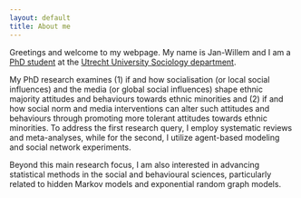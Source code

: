 ```yaml
---
layout: default
title: About me
---
```

Greetings and welcome to my webpage. My name is Jan-Willem and I am a <a href="https://www.uu.nl/staff/JGSimons"> PhD student</a> at the 
<a href="https://www.uu.nl/en/organisation/sociology"> Utrecht University Sociology department</a>.    

My PhD research examines (1) if and how socialisation (or local social influences) and the media (or global social influences) shape ethnic majority attitudes and behaviours towards ethnic minorities and (2) if and how social norm and media interventions can alter such attitudes and behaviours through promoting more tolerant attitudes towards ethnic minorities. To address the first research query, I employ systematic reviews and meta-analyses, while for the second, I utilize agent-based modeling and social network experiments.

Beyond this main research focus, I am also interested in advancing statistical methods in the social and behavioural sciences, particularly related to hidden Markov models and exponential random graph models.
